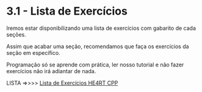 # 3.1 - Lista de Exercícios

Iremos estar disponibilizando uma lista de exercícios com gabarito de cada seções.

Assim que acabar uma seção, recomendamos que faça os exercícios da seção em específico.

Programação só se aprende com prática, ler nosso tutorial e não fazer exercícios não irá adiantar de nada.

LISTA =>>>>  <a href="https://www.dropbox.com/s/ppwtejrmljz3rmy/lista_de_exercicios.pdf?dl=0" target="_blank" rel="noreferrer">Lista de Exercícios HE4RT CPP</a>